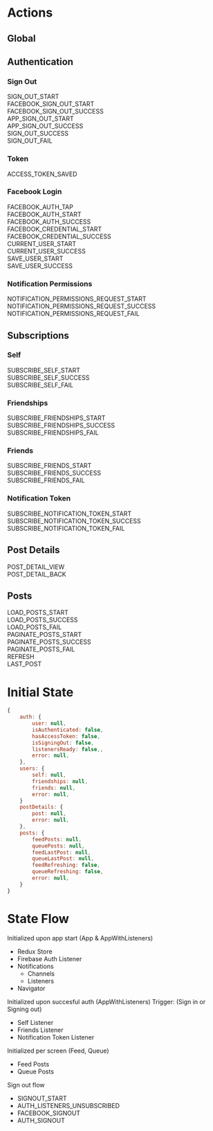 # Actions

## Global

## Authentication

### Sign Out

SIGN_OUT_START  
FACEBOOK_SIGN_OUT_START  
FACEBOOK_SIGN_OUT_SUCCESS  
APP_SIGN_OUT_START  
APP_SIGN_OUT_SUCCESS  
SIGN_OUT_SUCCESS  
SIGN_OUT_FAIL

### Token

ACCESS_TOKEN_SAVED

### Facebook Login

FACEBOOK_AUTH_TAP  
FACEBOOK_AUTH_START  
FACEBOOK_AUTH_SUCCESS  
FACEBOOK_CREDENTIAL_START  
FACEBOOK_CREDENTIAL_SUCCESS  
CURRENT_USER_START  
CURRENT_USER_SUCCESS  
SAVE_USER_START  
SAVE_USER_SUCCESS

### Notification Permissions

NOTIFICATION_PERMISSIONS_REQUEST_START  
NOTIFICATION_PERMISSIONS_REQUEST_SUCCESS  
NOTIFICATION_PERMISSIONS_REQUEST_FAIL

## Subscriptions

### Self

SUBSCRIBE_SELF_START  
SUBSCRIBE_SELF_SUCCESS  
SUBSCRIBE_SELF_FAIL

### Friendships

SUBSCRIBE_FRIENDSHIPS_START  
SUBSCRIBE_FRIENDSHIPS_SUCCESS  
SUBSCRIBE_FRIENDSHIPS_FAIL

### Friends

SUBSCRIBE_FRIENDS_START  
SUBSCRIBE_FRIENDS_SUCCESS  
SUBSCRIBE_FRIENDS_FAIL

### Notification Token

SUBSCRIBE_NOTIFICATION_TOKEN_START  
SUBSCRIBE_NOTIFICATION_TOKEN_SUCCESS  
SUBSCRIBE_NOTIFICATION_TOKEN_FAIL

## Post Details

POST_DETAIL_VIEW  
POST_DETAIL_BACK

## **Posts**

LOAD_POSTS_START  
LOAD_POSTS_SUCCESS  
LOAD_POSTS_FAIL  
PAGINATE_POSTS_START  
PAGINATE_POSTS_SUCCESS  
PAGINATE_POSTS_FAIL  
REFRESH  
LAST_POST

# Initial State

```javascript
{
    auth: {
        user: null,
        isAuthenticated: false,
        hasAccessToken: false,
        isSigningOut: false,
        listenersReady: false,,
        error: null,
    },
    users: {
        self: null,
        friendships: null,
        friends: null,
        error: null,
    }
    postDetails: {
        post: null,
        error: null,
    },
    posts: {
        feedPosts: null,
        queuePosts: null,
        feedLastPost: null,
        queueLastPost: null,
        feedRefreshing: false,
        queueRefreshing: false,
        error: null,
    }
}
```

# State Flow

Initialized upon app start (App & AppWithListeners)

- Redux Store
- Firebase Auth Listener
- Notifications
  - Channels
  - Listeners
- Navigator

Initialized upon succesful auth (AppWithListeners)
Trigger: (Sign in or Signing out)

- Self Listener
- Friends Listener
- Notification Token Listener

Initialized per screen (Feed, Queue)

- Feed Posts
- Queue Posts

Sign out flow

- SIGNOUT_START
- AUTH_LISTENERS_UNSUBSCRIBED
- FACEBOOK_SIGNOUT
- AUTH_SIGNOUT
